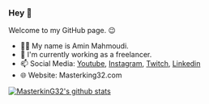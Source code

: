 ### Hey 👋
Welcome to my GitHub page. 😉
- 👨‍💻 My name is Amin Mahmoudi.
- 💼 I'm currently working as a freelancer.
- 📫 Social Media: [Youtube](https://www.youtube.com/channel/UCkIB8OedQfvm_ktiFoPKm4g), [Instagram](https://instagram.com/masterking32), [Twitch](https://twitch.com/masterking32), [Linkedin](https://www.linkedin.com/in/masterking32/)
- 🌐 Website: Masterking32.com

[![MasterkinG32's github stats](https://github-readme-stats.vercel.app/api?username=MasterkinG32&show_icons=true&theme=cobalt)](https://github.com/MasterkinG32)
